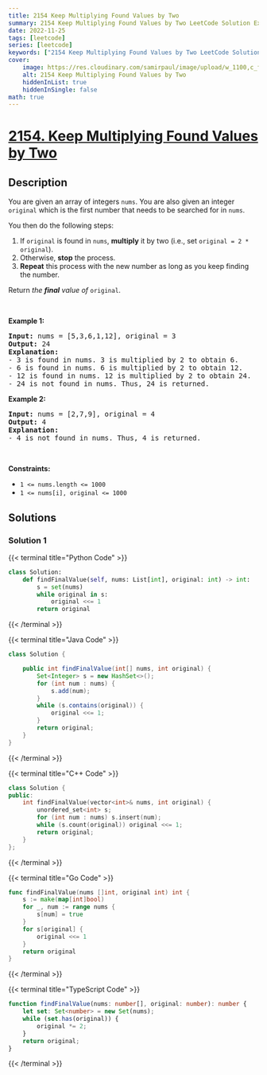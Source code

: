 ```yaml
---
title: 2154 Keep Multiplying Found Values by Two
summary: 2154 Keep Multiplying Found Values by Two LeetCode Solution Explained
date: 2022-11-25
tags: [leetcode]
series: [leetcode]
keywords: ["2154 Keep Multiplying Found Values by Two LeetCode Solution Explained in all languages", "2154 Keep Multiplying Found Values by Two", "LeetCode", "leetcode solution in Python3 C++ Java Go PHP Ruby Swift TypeScript Rust C# JavaScript C", "GeeksforGeeks", "InterviewBit", "Coding Ninjas", "HackerRank", "HackerEarth", "CodeChef", "TopCoder", "AlgoExpert", "freeCodeCamp", "Codeforces", "GitHub", "AtCoder", "Samir Paul"]
cover:
    image: https://res.cloudinary.com/samirpaul/image/upload/w_1100,c_fit,co_rgb:FFFFFF,l_text:Arial_75_bold:2154 Keep Multiplying Found Values by Two - Solution Explained/problem-solving.webp
    alt: 2154 Keep Multiplying Found Values by Two
    hiddenInList: true
    hiddenInSingle: false
math: true
---
```



# [2154. Keep Multiplying Found Values by Two](https://leetcode.com/problems/keep-multiplying-found-values-by-two)


## Description

<p>You are given an array of integers <code>nums</code>. You are also given an integer <code>original</code> which is the first number that needs to be searched for in <code>nums</code>.</p>

<p>You then do the following steps:</p>

<ol>
	<li>If <code>original</code> is found in <code>nums</code>, <strong>multiply</strong> it by two (i.e., set <code>original = 2 * original</code>).</li>
	<li>Otherwise, <strong>stop</strong> the process.</li>
	<li><strong>Repeat</strong> this process with the new number as long as you keep finding the number.</li>
</ol>

<p>Return <em>the <strong>final</strong> value of </em><code>original</code>.</p>

<p>&nbsp;</p>
<p><strong class="example">Example 1:</strong></p>

<pre>
<strong>Input:</strong> nums = [5,3,6,1,12], original = 3
<strong>Output:</strong> 24
<strong>Explanation:</strong> 
- 3 is found in nums. 3 is multiplied by 2 to obtain 6.
- 6 is found in nums. 6 is multiplied by 2 to obtain 12.
- 12 is found in nums. 12 is multiplied by 2 to obtain 24.
- 24 is not found in nums. Thus, 24 is returned.
</pre>

<p><strong class="example">Example 2:</strong></p>

<pre>
<strong>Input:</strong> nums = [2,7,9], original = 4
<strong>Output:</strong> 4
<strong>Explanation:</strong>
- 4 is not found in nums. Thus, 4 is returned.
</pre>

<p>&nbsp;</p>
<p><strong>Constraints:</strong></p>

<ul>
	<li><code>1 &lt;= nums.length &lt;= 1000</code></li>
	<li><code>1 &lt;= nums[i], original &lt;= 1000</code></li>
</ul>

## Solutions

### Solution 1

<!-- tabs:start -->

{{< terminal title="Python Code" >}}
```python
class Solution:
    def findFinalValue(self, nums: List[int], original: int) -> int:
        s = set(nums)
        while original in s:
            original <<= 1
        return original
```
{{< /terminal >}}

{{< terminal title="Java Code" >}}
```java
class Solution {

    public int findFinalValue(int[] nums, int original) {
        Set<Integer> s = new HashSet<>();
        for (int num : nums) {
            s.add(num);
        }
        while (s.contains(original)) {
            original <<= 1;
        }
        return original;
    }
}
```
{{< /terminal >}}

{{< terminal title="C++ Code" >}}
```cpp
class Solution {
public:
    int findFinalValue(vector<int>& nums, int original) {
        unordered_set<int> s;
        for (int num : nums) s.insert(num);
        while (s.count(original)) original <<= 1;
        return original;
    }
};
```
{{< /terminal >}}

{{< terminal title="Go Code" >}}
```go
func findFinalValue(nums []int, original int) int {
	s := make(map[int]bool)
	for _, num := range nums {
		s[num] = true
	}
	for s[original] {
		original <<= 1
	}
	return original
}
```
{{< /terminal >}}

{{< terminal title="TypeScript Code" >}}
```ts
function findFinalValue(nums: number[], original: number): number {
    let set: Set<number> = new Set(nums);
    while (set.has(original)) {
        original *= 2;
    }
    return original;
}
```
{{< /terminal >}}

<!-- tabs:end -->

<!-- end -->
